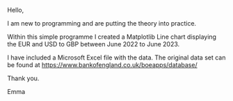 Hello,

I am new to programming and are putting the theory into practice.

Within this simple programme I created a Matplotlib Line chart displaying the EUR and USD to GBP between June 2022 to June 2023.

I have included a Microsoft Excel file with the data.  The original data set can be found at 
https://www.bankofengland.co.uk/boeapps/database/ 

Thank you.

Emma
